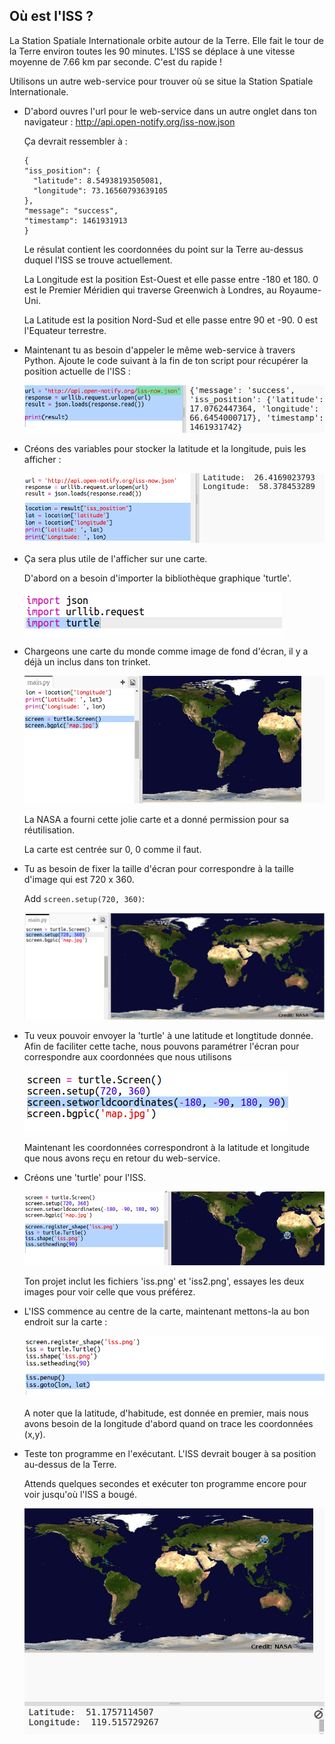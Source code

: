 ## Où est l'ISS ?

La Station Spatiale Internationale orbite autour de la Terre. Elle fait le tour de la Terre environ toutes les 90 minutes. L'ISS se déplace à une vitesse moyenne de 7.66 km par seconde. C'est du rapide !

Utilisons un autre web-service pour trouver où se situe la Station Spatiale Internationale.

+ D'abord ouvres l'url pour le web-service dans un autre onglet dans ton navigateur : <a href="http://api.open-notify.org/iss-now.json" target="_blank">http://api.open-notify.org/iss-now.json</a>

    Ça devrait ressembler à :

    ```
    {
    "iss_position": {
      "latitude": 8.54938193505081,
      "longitude": 73.16560793639105
    },
    "message": "success",
    "timestamp": 1461931913
    }
    ```

    Le résulat contient les coordonnées du point sur la Terre au-dessus duquel l'ISS se trouve actuellement.

    La Longitude est la position Est-Ouest et elle passe entre -180 et 180. 0 est le Premier Méridien qui traverse Greenwich à Londres, au Royaume-Uni.

    La Latitude est la position Nord-Sud et elle passe entre 90 et -90. 0 est l'Equateur terrestre.

+ Maintenant tu as besoin d'appeler le même web-service à travers Python. Ajoute le code suivant à la fin de ton script pour récupérer la position actuelle de l'ISS :

    ![capture d'écran](images/iss-location.png)


+ Créons des variables pour stocker la latitude et la longitude, puis les afficher :

    ![capture d'écran](images/iss-coordinates.png)

+ Ça sera plus utile de l'afficher sur une carte.

    D'abord on a besoin d'importer la bibliothèque graphique 'turtle'.

    ![capture d'écran](images/iss-turtle.png)

+ Chargeons une carte du monde comme image de fond d'écran, il y a déjà un inclus dans ton trinket.

    ![capture d'écran](images/iss-map.png)

    La NASA a fourni cette jolie carte et a donné permission pour sa réutilisation.

    La carte est centrée sur 0, 0 comme il faut.

+ Tu as besoin de fixer la taille d'écran pour correspondre à la taille d'image qui est 720 x 360.

    Add `screen.setup(720, 360)`:

    ![capture d'écran](images/iss-setup.png)

+ Tu veux pouvoir envoyer la 'turtle' à une latitude et longtitude donnée. Afin de faciliter cette tache, nous pouvons paramétrer l'écran pour correspondre aux coordonnées que nous utilisons

    ![capture d'écran](images/iss-world.png)

    Maintenant les coordonnées correspondront à la latitude et longitude que nous avons reçu en retour du web-service.

+ Créons une 'turtle' pour l'ISS.

    ![capture d'écran](images/iss-image.png)

    Ton projet inclut les fichiers 'iss.png' et 'iss2.png', essayes les deux images pour voir celle que vous préférez.

+ L'ISS commence au centre de la carte, maintenant mettons-la au bon endroit sur la carte :

    ![capture d'écran](images/iss-plot.png)

    A noter que la latitude, d'habitude, est donnée en premier, mais nous avons besoin de la longitude d'abord quand on trace les coordonnées (x,y).

+ Teste ton programme en l'exécutant. L'ISS devrait bouger à sa position au-dessus de la Terre.

    Attends quelques secondes et exécuter ton programme encore pour voir jusqu'où l'ISS a bougé.

    ![capture d'écran](images/iss-plotted.png)
